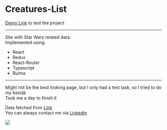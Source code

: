 # Creatures-List

[Demo Link](https://tiserett.github.io/creatures-list/) to test the project

<hr />

Site with Star Wars related data.\
Implemented using:
  - React
  - Redux
  - React-Router
  - Typescript
  - Bulma
  
<hr />

Might not be the best looking page, but I only had a test task, so I tried to do my best😃\
Took me a day to finish it

Data fetched from [Link](https://jsonplaceholder.typicode.com/users)\
You can always contact me via [Linkedin](https://www.linkedin.com/in/maksym-sobko-253a8824a/)

<img src="https://render.fineartamerica.com/images/rendered/default/greeting-card/images/artworkimages/medium/3/may-the-force-be-with-you-classic-version-dafydd-jones-transparent.png?&targetx=-47&targety=51&imagewidth=795&imageheight=394&modelwidth=700&modelheight=500&backgroundcolor=000000&orientation=0"/>
